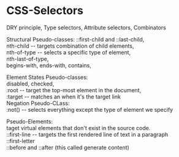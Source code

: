 # CSS-Selectors

DRY principle,
Type selectors,
Attribute selectors,
Combinators

Structural Pseudo-classes:
::first-child and ::last-child,  
nth-child -- targets combination of child elements,  
nth-of-type -- selects a specific type of element,  
nth-last-of-type,     
begins-with, ends-with, contains,  

Element States Pseudo-classes:  
disabled, checked,   
:root -- target the top-most element in the document,  
:target -- matches an when it's the target link  
Negation Pseudo-CLass:  
:not() -- selects everything except the type of element we specify  

Pseudo-Elements:  
taget virtual elements that don't exist in the source code.  
::first-line -- targets the first rendered line of text in a paragraph  
::first-letter  
::before and ::after (this called generate content)  

